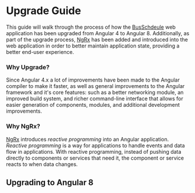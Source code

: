 # Upgrade Guide

This guide will walk through the process of how the [BusSchdeule](README.md) web application has been upgraded from Angular 4 to Angular 8. Additionally, as part of the upgrade process, [NgRx](https://ngrx.io/) has been added and introduced into the web application in order to better maintain application state, providing a better end-user experience.

### Why Upgrade?

Since Angular 4.x a lot of improvements have been made to the Angular compiler to make it faster, as well as general improvements to the Angular framework and it's core features: such as a better networking module, an improved build system, and richer command-line interface that allows for easier generation of components, modules, and additional development improvements.

### Why NgRx?

[NgRx](https://ngrx.io/) introduces _reactive programming_ into an Angular application. _Reactive programming_ is a way for applications to handle events and data flow in applications. With reactive programming, instead of pushing data directly to components or services that need it, the component or service reacts to when data changes.

## Upgrading to Angular 8

